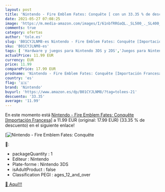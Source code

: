 ```yaml
---
layout: post
title: 'Nintendo - Fire Emblem Fates: Conquête [ con un 33.35 % de descuento'
date: 2021-05-27 07:08:25
image: 'https://m.media-amazon.com/images/I/61nbfRRGaQL._SL500_._SL400_.jpg'
comments: true
category: ofertas
author: 'tole.es'
slug: 'B01CYJLNM8-es Nintendo - Fire Emblem Fates: Conquête [Importación Francesa]'
sku: 'B01CYJLNM8-es'
tags: [ 'Hardware y juegos para Nintendo 3DS y 2DS','Juegos para Nintendo 3DS y 2DS','Videojuegos','nintendo', ]
actualPrice: 11.99 EUR
currency: EUR
price: 11.99
comparePrice: 17.99 EUR
prodname: 'Nintendo - Fire Emblem Fates: Conquête [Importación Francesa]'
country: 'es'
flag: '🇪🇸'
brand: 'Nintendo'
buyurl: 'https://www.amazon.es/dp/B01CYJLNM8/?tag=tolees-21'
descuento: '33.35'
average: '11.99'
---
```


En este momento está [Nintendo - Fire Emblem Fates: Conquête [Importación Francesa]](https://www.amazon.es/dp/B01CYJLNM8/?tag=tolees-21) a 11.99 EUR (original: 17.99 EUR) (33.35 %  de descuento) en el siguiente enlace!

[![Nintendo - Fire Emblem Fates: Conquête [](https://m.media-amazon.com/images/I/61nbfRRGaQL._SL500_._SL400_.jpg)](https://www.amazon.es/dp/B01CYJLNM8/?tag=tolees-21)

🔎:

- packageQuantity : 1
- Editeur : Nintendo
- Plate-forme : Nintendo 3DS
- isAdultProduct : false
- Classification PEGI : ages_12_and_over

[🛒 Aquí!!!](https://www.amazon.es/dp/B01CYJLNM8/?tag=tolees-21)
